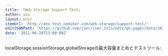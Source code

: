 ```yaml
---
title: 「Web Storage Support Test」
author: azu
layout: post
itemUrl: 'http://dev-test.nemikor.com/web-storage/support-test/'
editJSONPath: 'https://github.com/jser/jser.info/edit/gh-pages/data/2011/06/index.json'
date: '2011-06-28T23:00:00Z'
---
```

localStorage,sessionStorage,globalStorageの最大容量まとめとテストツール:
